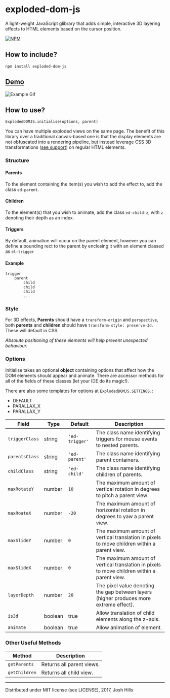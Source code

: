 # exploded-dom-js
 A light-weight JavaScript glibrary that adds simple, interactive 3D layering effects to HTML elements based on the cursor position.

[![NPM](https://nodei.co/npm/exploded-dom-js.png)](https://npmjs.org/package/exploded-dom-js)

## How to include?

`npm install exploded-dom-js`

## [Demo](https://joshhills.github.io/exploded-dom-js)

![Example Gif](https://joshhills.github.io/exploded-dom-js/img/edjs-example.gif "Demo")

## How to use?

`ExplodedDOMJS.initialise(options, parent)`

You can have multiple exploded views on the same page. The benefit of this library over a traditional canvas-based one is that the display elements are not obfuscated into a rendering pipeline, but instead leverage CSS 3D transformations ([see support](https://www.w3schools.com/css/css3_3dtransforms.asp)) on regular HTML elements.

### Structure
#### Parents
To the element containing the item(s) you wish to add the effect to, add the class `ed-parent`.

#### Children
To the element(s) that you wish to animate, add the class `ed-child-z`, with `z` denoting their depth as an index.

#### Triggers
By default, animation will occur on the parent element, however you can define a bounding rect to the parent by enclosing it with an element classed as `el-trigger`

#### Example

```
trigger
    parent
        child
        child
        child
        ...
```

### Style

For 3D effects, **Parents** should have a `transform-origin` and `perspective`, both **parents** and **children** should have `transform-style: preserve-3d`. These will default in CSS.

*Absolute positioning of these elements will help prevent unexpected behaviour.*

### Options

Initialise takes an optional **object** containing options that affect how the DOM elements should appear and animate. There are accessor methods for all of the fields of these classes (let your IDE do its magic!).

There are also some templates for options at `ExplodedDOMJS.SETTINGS.`:
* DEFAULT
* PARALLAX_X
* PARALLAX_Y

Field|Type|Default|Description
---|---|---|---
`triggerClass`|string|`'ed-trigger'`|The class name identifying triggers for mouse events to nested parents.
`parentsClass`|string|`'ed-parent'`|The class name identifying parent containers.
`childClass`|string|`'ed-child'`|The class name identifying children of parents.
`maxRotateY`|number|`10`|The maximum amount of vertical rotation in degrees to pitch a parent view.
`maxRoateX`|number|`-20`|The maximum amount of horizontal rotation in degrees to yaw a parent view.
`maxSlideY`|number|`0`|The maximum amount of vertical translation in pixels to move children within a parent view.
`maxSlideX`|number|`0`|The maximum amount of vertical translation in pixels to move children within a parent view.
`layerDepth`|number|`20`|The pixel value denoting the gap between layers (higher produces more extreme effect).
`is3d`|boolean|true|Allow translation of child elements along the z-axis.
`animate`|boolean|true|Allow animation of element.

### Other Useful Methods

Method|Description
---|---
`getParents`|Returns all parent views.
`getChildren`|Returns all child view.

---

Distributed under MIT license (see LICENSE), 2017, Josh Hills

